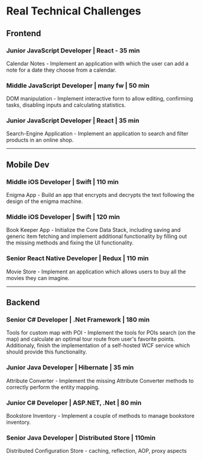 # Real Technical Challenges


## Frontend 

### Junior JavaScript Developer | React - 35 min

Calendar Notes - Implement an application with which the user can add a note for a date they choose from a calendar.

### Middle JavaScript Developer | many fw | 50 min

DOM manipulation - Implement interactive form to allow editing, confirming tasks, disabling inputs and calculating statistics.

### Junior JavaScript Developer | React | 35 min
Search-Engine Application - Implement an application to search and filter products in an online shop.
 
------

## Mobile Dev

### Middle iOS Developer | Swift | 110 min
Enigma App - Build an app that encrypts and decrypts the text following the design of the enigma machine.

### Middle iOS Developer | Swift | 120 min
Book Keeper App - Initialize the Core Data Stack, including saving and generic item fetching and implement additional functionality by filling out the missing methods and fixing the UI functionality.

### Senior React Native Developer | Redux | 110 min
 Movie Store - Implement an application which allows users to buy all the movies they can imagine.
 
 -------
 
 ## Backend
 
 ### Senior C# Developer | .Net Framework | 180 min
 Tools for custom map with POI - Implement the tools for POIs search (on the map) and calculate an optimal tour route from user's favorite points. Additionaly, finish the implementation of a self-hosted WCF service which should provide this functionality.
 
 ### Junior Java Developer | Hibernate | 35 min
  Attribute Converter - Implement the missing Attribute Converter methods to correctly perform the entity mapping.
  
 ### Junior C# Developer | ASP.NET, .Net | 80 min
  Bookstore Inventory - Implement a couple of methods to manage bookstore inventory.
 
 ### Senior Java Developer | Distributed Store | 110min
 Distributed Configuration Store - caching, reflection, AOP, proxy aspects
 
 
